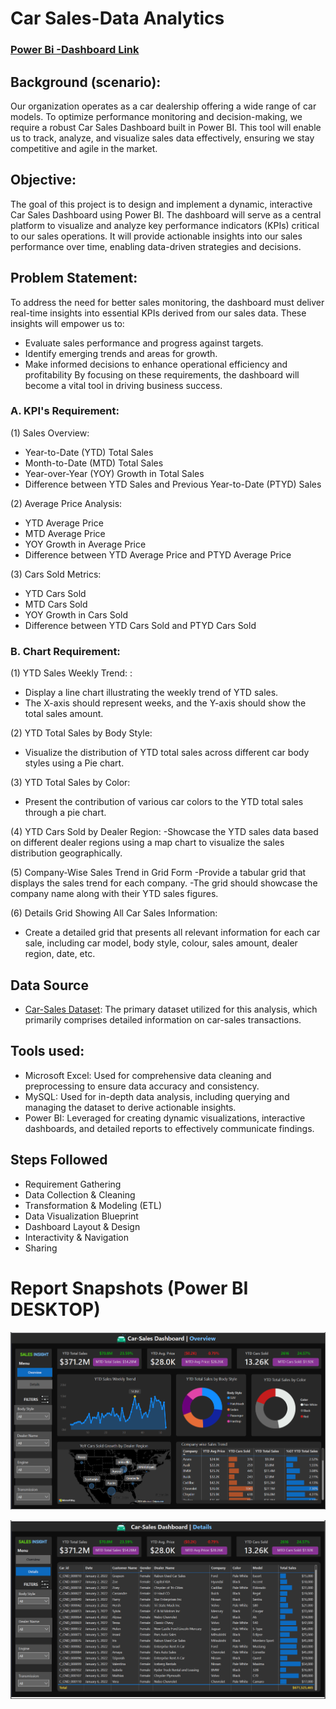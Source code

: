 # Car Sales-Data Analytics

### [Power Bi -Dashboard Link](https://app.powerbi.com/groups/me/reports/00d0b4ef-e5fc-4629-9c33-3632c7ab8fab/bf4f603e241c591c083b?experience=power-bi)

## Background (scenario):
Our organization operates as a car dealership offering a wide range of car models. To optimize performance monitoring and decision-making, we require a robust Car Sales Dashboard built in Power BI. This tool will enable us to track, analyze, and visualize sales data effectively, ensuring we stay competitive and agile in the market.

## Objective:
The goal of this project is to design and implement a dynamic, interactive Car Sales Dashboard using Power BI. The dashboard will serve as a central platform to visualize and analyze key performance indicators (KPIs) critical to our sales operations. It will provide actionable insights into our sales performance over time, enabling data-driven strategies and decisions.

## Problem Statement:
To address the need for better sales monitoring, the dashboard must deliver real-time insights into essential KPIs derived from our sales data. These insights will empower us to:
- Evaluate sales performance and progress against targets.
- Identify emerging trends and areas for growth.
- Make informed decisions to enhance operational efficiency and profitability
By focusing on these requirements, the dashboard will become a vital tool in driving business success.

### A. KPI's Requirement:
(1) Sales Overview:
- Year-to-Date (YTD) Total Sales
- Month-to-Date (MTD) Total Sales
- Year-over-Year (YOY) Growth in Total Sales
- Difference between YTD Sales and Previous Year-to-Date (PTYD) Sales

(2) Average Price Analysis:
- YTD Average Price
- MTD Average Price
- YOY Growth in Average Price
- Difference between YTD Average Price and PTYD Average Price

(3) Cars Sold Metrics:
- YTD Cars Sold
- MTD Cars Sold
- YOY Growth in Cars Sold
- Difference between YTD Cars Sold and PTYD Cars Sold

### B. Chart Requirement:
(1) YTD Sales Weekly Trend: :
- Display a line chart illustrating the weekly trend of YTD sales.
- The X-axis should represent weeks, and the Y-axis should show the total sales amount.

(2) YTD Total Sales by Body Style:
- Visualize the distribution of YTD total sales across different car body styles using a Pie chart.

(3) YTD Total Sales by Color:
- Present the contribution of various car colors to the YTD total sales through a pie chart.

(4) YTD Cars Sold by Dealer Region:
-Showcase the YTD sales data based on different dealer regions using a map chart to visualize the sales distribution geographically.

(5) Company-Wise Sales Trend in Grid Form
-Provide a tabular grid that displays the sales trend for each company.
-The grid should showcase the company name along with their YTD sales figures.

(6) Details Grid Showing All Car Sales Information:
- Create a detailed grid that presents all relevant information for each car sale, including car model, body style, colour, sales amount, dealer region, date, etc.

## Data Source
- [Car-Sales Dataset](https://github.com/sachinbasyal/Car-Sales-Data-Analytics/blob/main/Dataset/Car%20Sales.xlsx): The primary dataset utilized for this analysis, which primarily comprises detailed information on car-sales transactions.

## Tools used:
- Microsoft Excel: Used for comprehensive data cleaning and preprocessing to ensure data accuracy and consistency.
- MySQL: Used for in-depth data analysis, including querying and managing the dataset to derive actionable insights.
- Power BI: Leveraged for creating dynamic visualizations, interactive dashboards, and detailed reports to effectively communicate findings.

## Steps Followed
- Requirement Gathering
- Data Collection & Cleaning
- Transformation & Modeling (ETL)
- Data Visualization Blueprint
- Dashboard Layout & Design
- Interactivity & Navigation
- Sharing

# Report Snapshots (Power BI DESKTOP)

![Dashboard_upload](https://github.com/sachinbasyal/Car-Sales-Data-Analytics/blob/main/Dashboard%20%26%20Report/Dashboard%20view-1.png)

![Dashboard_2_upload](https://github.com/sachinbasyal/Car-Sales-Data-Analytics/blob/main/Dashboard%20%26%20Report/Dashboard%20view-2.png)
